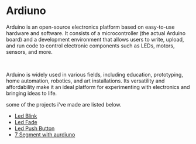 # Ardiuno
  <p>Arduino is an open-source electronics platform based on easy-to-use hardware and software. It consists of a microcontroller (the actual Arduino board) and a development environment that allows users to write, upload, and run code to control electronic components such as LEDs, motors, sensors, and more.</p>
  <br>
  <p>Arduino is widely used in various fields, including education, prototyping, home automation, robotics, and art installations. Its versatility and affordability make it an ideal platform for experimenting with electronics and bringing ideas to life.</p>
  <p>some of the projects i've made are listed below.</p>
    <ul class="repo-list">
        <li><a href="Ardiuno programms\LED_BLINK_LED_OUT\LED_BLINK_LED_OUT.ino ">Led Blink</a></li>
        <li><a href="Ardiuno programms\Led_Fade\Led_Fade.ino">Led Fade</a></li>
        <li><a href="Ardiuno programms\LED_WITH_PUSH_BUTTON\LED_WITH_PUSH_BUTTON.ino">Led Push Button</a></li>
        <li><a href="Ardiuno programms/7 segment with Aurdiuno/project1.ino">7 Segment with aurdiuno</a></li>
        </ul>
